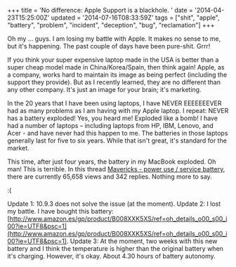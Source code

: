 +++
title = 'No difference: Apple Support is a blackhole. '
date = '2014-04-23T15:25:00Z'
updated = '2014-07-16T08:33:59Z'
tags = ["shit", "apple", "battery", "problem", "incident", "deception", "bug", "reclamation"]
+++

Oh my ... guys. I am losing my battle with Apple. It makes no sense to me, but it's happening. The past couple of days have been pure-shit. Grrr!

If you think your super expensive laptop made in the USA is better than a super cheap model made in China/Korea/Spain, then think again! Apple, as a company, works hard to maintain its image as being perfect (including the support they provide). But as I recently learned, they are no different than any other company. It's just an image for your brain; it's marketing.

In the 20 years that I have been using laptops, I have NEVER EEEEEEEVER had as many problems as I am having with my Apple laptop. I repeat: NEVER has a battery exploded! Yes, you heard me! Exploded like a bomb! I have had a number of laptops – including laptops from HP, IBM, Lenovo, and Acer - and have never had this happen to me. The batteries in those laptops generally last for five to six years. While that isn't great, it's standard for the market.

This time, after just four years, the battery in my MacBook exploded. Oh man! This is terrible. In this thread [Mavericks - power use / service battery](https://discussions.apple.com/message/23505531), there are currently 65,658 views and 342 replies. Nothing more to say.

:(

Update 1: 10.9.3 does not solve the issue (at the moment).
Update 2: I lost my battle. I have bought this battery: [http://www.amazon.es/gp/product/B008XXK5XS/ref=oh_details_o00_s00_i00?ie=UTF8&psc=1](http://www.amazon.es/gp/product/B008XXK5XS/ref=oh_details_o00_s00_i00?ie=UTF8&psc=1).
Update 3: At the moment, two weeks with this new battery and I think the temperature is higher than the original battery when it's charging. However, it's okay. About 4.30 hours of battery autonomy.

